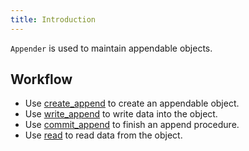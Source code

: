 ```yaml
---
title: Introduction
---
```


`Appender` is used to maintain appendable objects.

## Workflow

- Use [create_append](./create_append.md) to create an appendable object.
- Use [write_append](./write_append.md) to write data into the object.
- Use [commit_append](./commit_append.md) to finish an append procedure.
- Use [read](../storager/read.md) to read data from the object.